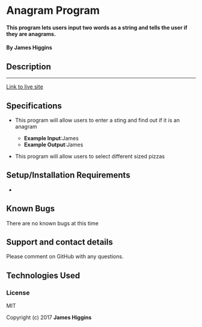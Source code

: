 # Anagram Program

#### This program lets users input two words as a string and tells the user if they are anagrams.

#### By James Higgins

## Description

___

[Link to live site]()

## Specifications

*  This program will allow users to enter a sting and find out if it is an anagram
    * **Example Input**:James
    * **Example Output**:James

*  This program will allow users to select different sized pizzas



## Setup/Installation Requirements

*


## Known Bugs

There are no known bugs at this time

## Support and contact details

Please comment on GitHub with any questions.

## Technologies Used



### License

MIT

Copyright (c) 2017 **James Higgins**
